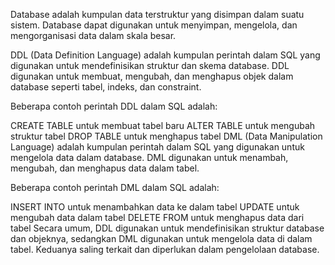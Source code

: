 Database adalah kumpulan data terstruktur yang disimpan dalam suatu sistem. Database dapat digunakan untuk menyimpan, mengelola, dan mengorganisasi data dalam skala besar.

DDL (Data Definition Language) adalah kumpulan perintah dalam SQL yang digunakan untuk mendefinisikan struktur dan skema database. DDL digunakan untuk membuat, mengubah, dan menghapus objek dalam database seperti tabel, indeks, dan constraint.

Beberapa contoh perintah DDL dalam SQL adalah:

CREATE TABLE untuk membuat tabel baru
ALTER TABLE untuk mengubah struktur tabel
DROP TABLE untuk menghapus tabel
DML (Data Manipulation Language) adalah kumpulan perintah dalam SQL yang digunakan untuk mengelola data dalam database. DML digunakan untuk menambah, mengubah, dan menghapus data dalam tabel.

Beberapa contoh perintah DML dalam SQL adalah:

INSERT INTO untuk menambahkan data ke dalam tabel
UPDATE untuk mengubah data dalam tabel
DELETE FROM untuk menghapus data dari tabel
Secara umum, DDL digunakan untuk mendefinisikan struktur database dan objeknya, sedangkan DML digunakan untuk mengelola data di dalam tabel. Keduanya saling terkait dan diperlukan dalam pengelolaan database.